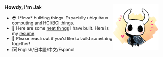 <!-- 2023-10-26 -->
### Howdy, I'm Jak <img width="150" align="right" src="./_img/chibi_nobg.png">
- 😎 I \*love\* building things. Especially ubiquitous computing and HCI/BCI things.
- 🔭 Here are some [neat things](journey.md) I have built. Here is my [resume](journey.md).
- 🦾 Please reach out if you'd like to build something together!
- 🆗 English/日本語/中文/Español

<!-- ────────────────────────────────────── Notes ───────────────────────────────────────
- Tracking: https://github.com/antonkomarev/github-profile-views-counter
- Super tracking: https://yhype.me/
-->


<!-- ────────────────────────────────────── 2022-12-19 ───────────────────────────────────────
### Howdy, I'm Jak
Interested in ubiquitous computing, HCI, and neural interfaces. Ex-software/patent translator. 日本語/中文/Español.

### It's Dangerous To Go Alone! Take This.
Here's a [short overview](journey.md) of my projects on GitHub. A few of my faves are pinned below.

### Let's Connect
[LinkedIn](https://www.linkedin.com/in/jxcrw) / [LeetCode](https://leetcode.com/jxcrw) / [Monkeytype](https://monkeytype.com/profile/jxcrw)
-->


<!-- ────────────────────────────────────── 2022-03-03 ───────────────────────────────────────
### Howdy, I'm Jak
SDK/patent translator turned software engineer. Professional interests in ML, AI, and HCI (especially neural interfaces). Personal interests in [steno](https://github.com/jxcrw/sphk), [日本語/中文/Español](https://github.com/jxcrw/gengo), and pool.

### It's Dangerous To Go Alone! Take This.
Here's a [short map](journey.md) of my projects on GitHub. A few of my favorites are pinned below :) .

### Let's Connect
[LinkedIn](https://www.linkedin.com/in/jxcrw/) / [LeetCode](https://leetcode.com/jxcrw/)
-->


<!-- ────────────────────────────────────── 2021-12-21 ───────────────────────────────────────
### Hi there! Here's a little about me...
I'm midway through a career pivot into software engineering, with special interests in ML, AI, and HCI. My superpowers include rapid self-learning and writing/coding at 200WPM+ with steno. Previously I spent 10+ years as a Japanese patent translator specializing in software and semiconductors.

- Python (Flask, pandas, matplotlib, Beautiful Soup, etc.), AHK, bash/zsh, Git/GitHub
- Java, HTML/CSS/JavaScript, C/C++, Lua
- Rust, Go, Scikit-Learn/Keras/TensorFlow/PyTorch, Django, React, Docker/Kubernetes
- IntelliJ IDEA + Sublime Text + Windows Terminal
- Windows + WSL > Linux (Manjaro) > macOS, Android > iOS
- 3D CAD (Alibre Design, SolidWorks), PCB design/layout (KiCad)
- Japanese (full professional proficiency), Spanish (limited working proficiency)
-->
